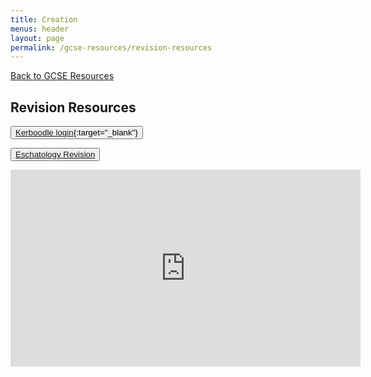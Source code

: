 ```yaml
---
title: Creation
menus: header
layout: page
permalink: /gcse-resources/revision-resources
---
```

[Back to GCSE Resources](/gcse-resources)

## Revision Resources

<button class="btn btn-dark btn-lg">[Kerboodle login](https://documentcloud.adobe.com/link/track?uri=urn%3Aaaid%3Ascds%3AUS%3A6f35e999-8983-45ba-9e78-ac52de1c2680){:target="_blank"}</button>

<button class="btn btn-dark btn-lg">[Eschatology Revision](/gcse-resources/catholic-christianity/eschatology/eschatology-revision)</button>

<iframe width="560" height="315" src="https://www.youtube.com/embed/dlm7uLuITXQ" frameborder="0" allow="accelerometer; autoplay; encrypted-media; gyroscope; picture-in-picture" allowfullscreen></iframe>
